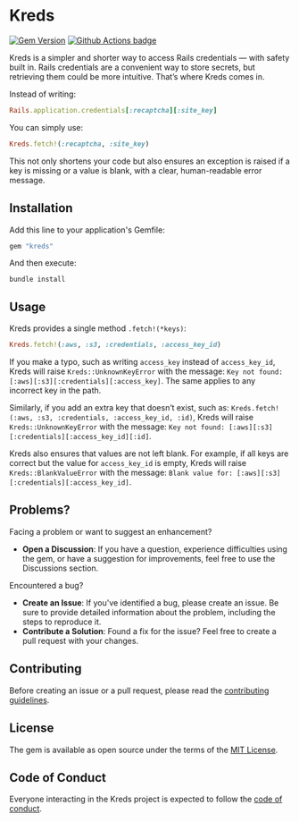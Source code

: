 <!-- TODO: description of the new methods -->

# Kreds

[![Gem Version](https://badge.fury.io/rb/kreds.svg)](http://badge.fury.io/rb/kreds)
[![Github Actions badge](https://github.com/enjaku4/kreds/actions/workflows/ci.yml/badge.svg)](https://github.com/enjaku4/kreds/actions/workflows/ci.yml)

Kreds is a simpler and shorter way to access Rails credentials — with safety built in. Rails credentials are a convenient way to store secrets, but retrieving them could be more intuitive. That’s where Kreds comes in.

Instead of writing:

```ruby
Rails.application.credentials[:recaptcha][:site_key]
```

You can simply use:

```ruby
Kreds.fetch!(:recaptcha, :site_key)
```

This not only shortens your code but also ensures an exception is raised if a key is missing or a value is blank, with a clear, human-readable error message.

## Installation

Add this line to your application's Gemfile:

```ruby
gem "kreds"
```

And then execute:

```shell
bundle install
```

## Usage

Kreds provides a single method `.fetch!(*keys)`:

```ruby
Kreds.fetch!(:aws, :s3, :credentials, :access_key_id)
```

If you make a typo, such as writing `access_key` instead of `access_key_id`, Kreds will raise `Kreds::UnknownKeyError` with the message: `Key not found: [:aws][:s3][:credentials][:access_key]`. The same applies to any incorrect key in the path.

Similarly, if you add an extra key that doesn’t exist, such as: `Kreds.fetch!(:aws, :s3, :credentials, :access_key_id, :id)`, Kreds will raise `Kreds::UnknownKeyError` with the message: `Key not found: [:aws][:s3][:credentials][:access_key_id][:id]`.

Kreds also ensures that values are not left blank. For example, if all keys are correct but the value for `access_key_id` is empty, Kreds will raise `Kreds::BlankValueError` with the message: `Blank value for: [:aws][:s3][:credentials][:access_key_id]`.

## Problems?

Facing a problem or want to suggest an enhancement?

- **Open a Discussion**: If you have a question, experience difficulties using the gem, or have a suggestion for improvements, feel free to use the Discussions section.

Encountered a bug?

- **Create an Issue**: If you've identified a bug, please create an issue. Be sure to provide detailed information about the problem, including the steps to reproduce it.
- **Contribute a Solution**: Found a fix for the issue? Feel free to create a pull request with your changes.

## Contributing

Before creating an issue or a pull request, please read the [contributing guidelines](https://github.com/enjaku4/kreds/blob/master/CONTRIBUTING.md).

## License

The gem is available as open source under the terms of the [MIT License](https://github.com/enjaku4/kreds/blob/master/LICENSE.txt).

## Code of Conduct

Everyone interacting in the Kreds project is expected to follow the [code of conduct](https://github.com/enjaku4/kreds/blob/master/CODE_OF_CONDUCT.md).
